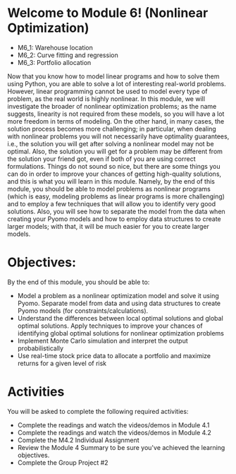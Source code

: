 # Welcome to Module 6! (Nonlinear Optimization)
* M6_1: Warehouse location
* M6_2: Curve fitting and regression
* M6_3: Portfolio allocation

Now that you know how to model linear programs and how to solve them using Python, you are able to solve a lot of interesting real-world problems. However, linear programming cannot be used to model every type of problem, as the real world is highly nonlinear. In this module, we will investigate the broader of nonlinear optimization problems; as the name suggests, linearity is not required from these models, so you will have a lot more freedom in terms of modeling. On the other hand, in many cases, the solution process becomes more challenging; in particular, when dealing with nonlinear problems you will not necessarily have optimality guarantees, i.e., the solution you will get after solving a nonlinear model may not be optimal. Also, the solution you will get for a problem may be different from the solution your friend got, even if both of you are using correct formulations. Things do not sound so nice, but there are some things you can do in order to improve your chances of getting high-quality solutions, and this is what you will learn in this module. Namely, by the end of this module, you should be able to model problems as nonlinear programs (which is easy, modeling problems as linear programs is more challenging) and to employ a few techniques that will allow you to identify very good solutions. Also, you will see how to separate the model from the data when creating your Pyomo models and how to employ data structures to create larger models; with that, it will be much easier for you to create larger models.

# Objectives:
By the end of this module, you should be able to:
* Model a problem as a nonlinear optimization model and solve it using Pyomo. Separate model from data and using data structures to create Pyomo models (for constraints/calculations).
* Understand the differences between local optimal solutions and global optimal solutions. Apply techniques to improve your chances of identifying global optimal solutions for nonlinear optimization problems
* Implement Monte Carlo simulation and interpret the output probabilistically
* Use real-time stock price data to allocate a portfolio and maximize returns for a given level of risk

# Activities
You will be asked to complete the following required activities:
* Complete the readings and watch the videos/demos in Module 4.1
* Complete the readings and watch the videos/demos in Module 4.2
* Complete the M4.2 Individual Assignment
* Review the Module 4 Summary to be sure you've achieved the learning objectives.
* Complete the Group Project #2 
